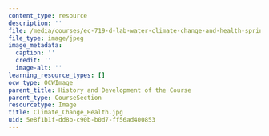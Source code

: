 ```yaml
---
content_type: resource
description: ''
file: /media/courses/ec-719-d-lab-water-climate-change-and-health-spring-2019/5e8f1b1fdd8bc90bb0d7ff56ad400853_Climate_Change_Health.jpg
file_type: image/jpeg
image_metadata:
  caption: ''
  credit: ''
  image-alt: ''
learning_resource_types: []
ocw_type: OCWImage
parent_title: History and Development of the Course
parent_type: CourseSection
resourcetype: Image
title: Climate_Change_Health.jpg
uid: 5e8f1b1f-dd8b-c90b-b0d7-ff56ad400853
---
```

